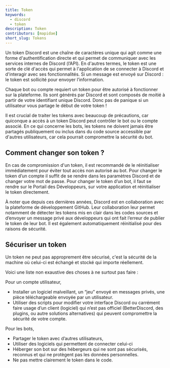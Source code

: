 ```yaml
---
title: Token
keywords:
  - discord
  - token
description: Token
contributors: [mapidae]
short_slug: Tokens
---
```


Un token Discord est une chaîne de caractères unique qui agit comme une forme d'authentification directe et qui permet de communiquer avec les services internes de Discord (l’API). En d'autres termes, le token est une sorte de clé d'accès qui permet à l'application de se connecter à Discord et d'interagir avec ses fonctionnalités.
Si un message est envoyé sur Discord : le token est sollicité pour envoyer l’information.

Chaque bot ou compte requiert un token pour être autorisé à fonctionner sur la plateforme. Ils sont générés par Discord et sont composés de moitié à partir de votre identifiant unique Discord. Donc pas de panique si un utilisateur vous partage le début de votre token !

Il est crucial de traiter les tokens avec beaucoup de précautions, car quiconque a accès à un token Discord peut contrôler le bot ou le compte associé. 
En ce qui concerne les bots, les tokens ne doivent jamais être partagés publiquement ou inclus dans du code source accessible par d'autres utilisateurs, car cela pourrait compromettre la sécurité du bot. 

## Comment changer son token ?

En cas de compromission d'un token, il est recommandé de le réinitialiser immédiatement pour éviter tout accès non autorisé au bot. 
Pour changer le token d’un compte il suffit de se rendre dans les paramètres Discord et de changer votre mot de passe.
Pour changer le token d’un bot, il faut se rendre sur le Portail des Développeurs, sur votre application et réinitialiser le token directement.

À noter que depuis ces dernières années, Discord est en collaboration avec la plateforme de développement GitHub. Leur collaboration leur permet notamment de détecter les tokens mis en clair dans les codes sources et d’envoyer un message privé aux développeurs qui ont fait l’erreur de publier le token de leur bot. Il est également automatiquement réinitialisé pour des raisons de sécurité.

## Sécuriser un token

Un token ne peut pas approprement être sécurisé, c'est la sécurité de la machine où celui-ci est échangé et stocké qui importe réellement.

Voici une liste non exaustive des choses à ne surtout pas faire :

Pour un compte utilisateur,
- Installer un logiciel malveillant, un “jeu” envoyé en messages privés, une pièce téléchargeable envoyée par un utilisateur.
- Utiliser des scripts pour modifier votre interface Discord ou carrément faire usage d’un client (logiciel) qui n’est pas officiel (BetterDiscord, des plugins, ou autre solutions alternatives) qui peuvent compromettre la sécurité de votre compte.

Pour les bots,
- Partager le token avec d’autres utilisateurs, 
- Utiliser des logiciels qui permettent de connecter celui-ci
- Héberger son bot sur des hébergeurs qui ne sont pas sécurisés, reconnus et qui ne protègent pas les données personnelles.
- Ne pas mettre clairement le token dans le code.
